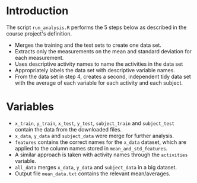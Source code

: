 # Introduction

The script `run_analysis.R` performs the 5 steps below as described in the course project's definition.

* Merges the training and the test sets to create one data set.
* Extracts only the measurements on the mean and standard deviation for each measurement.
* Uses descriptive activity names to name the activities in the data set
* Appropriately labels the data set with descriptive variable names.
* From the data set in step 4, creates a second, independent tidy data set with the average of each variable for each activity and each subject.

# Variables

* `x_train`, `y_train`, `x_test`, `y_test`, `subject_train` and `subject_test` contain the data from the downloaded files.
* `x_data`, `y_data` and `subject_data` were merge for further analysis.
* `features` contains the correct names for the `x_data` dataset, which are applied to the column names stored in `mean_and_std_features`.
* A similar approach is taken with activity names through the `activities` variable.
* `all_data` merges `x_data`, `y_data` and `subject_data` in a big dataset.
* Output file `mean_data.txt` contains the relevant mean/averages.
